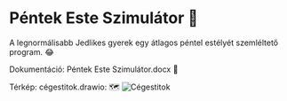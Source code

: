 # Péntek Este Szimulátor 📆
A legnormálisabb Jedlikes gyerek egy átlagos péntel estélyét szemléltető program. 😂

Dokumentáció: Péntek Este Szimulátor.docx 📰

Térkép: cégestitok.drawio: 🗺️
![Cégestitok](https://github.com/Oliverpartequattro/pentekesteszimulator/assets/90604012/5f95d661-2e90-491c-bd30-16efa2d291d2)
